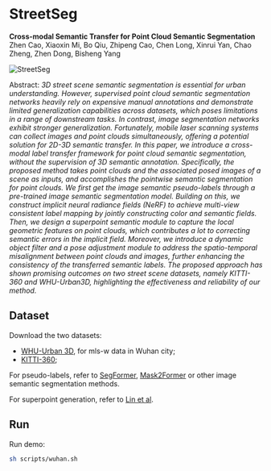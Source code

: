 # StreetSeg

**Cross-modal Semantic Transfer for Point Cloud Semantic Segmentation**
<br>Zhen Cao, Xiaoxin Mi, Bo Qiu, Zhipeng Cao, Chen Long, Xinrui Yan, Chao Zheng, Zhen Dong, Bisheng Yang<br>

![StreetSeg](assets/overview.png)

Abstract: *3D street scene semantic segmentation is essential for urban understanding. 
However, supervised point cloud semantic segmentation networks heavily rely on expensive manual annotations and demonstrate limited generalization capabilities across datasets, which poses limitations in a range of downstream tasks. 
In contrast, image segmentation networks exhibit stronger generalization. 
Fortunately, mobile laser scanning systems can collect images and point clouds simultaneously, offering a potential solution for 2D-3D semantic transfer. 
In this paper, we introduce a cross-modal label transfer framework for point cloud semantic segmentation, without the supervision of 3D semantic annotation.
Specifically, the proposed method takes point clouds and the associated posed images of a scene as inputs, and accomplishes the pointwise semantic segmentation for point clouds.
We first get the image semantic pseudo-labels through a pre-trained image semantic segmentation model. 
Building on this, we construct implicit neural radiance fields (NeRF) to achieve multi-view consistent label mapping by jointly constructing color and semantic fields. 
Then, we design a superpoint semantic module to capture the local geometric features on point clouds, which contributes a lot to correcting semantic errors in the implicit field. 
Moreover, we introduce a dynamic object filter and a pose adjustment module to address the spatio-temporal misalignment between point clouds and images, further enhancing the consistency of the transferred semantic labels. 
The proposed approach has shown promising outcomes on two street scene datasets, namely KITTI-360 and WHU-Urban3D, highlighting the effectiveness and reliability of our method.*

## Dataset
Download the two datasets:
- [WHU-Urban 3D](https://whu3d.com), for mls-w data in Wuhan city;
- [KITTI-360](https://www.cvlibs.net/datasets/kitti-360);
  
For pseudo-labels, refer to [SegFormer](https://github.com/NVlabs/SegFormer), [Mask2Former](https://github.com/facebookresearch/Mask2Former) or other image semantic segmentation methods.

For superpoint generation, refer to [Lin et al](https://github.com/yblin/Supervoxel-for-3D-point-clouds).

## Run

Run demo:

```bash
sh scripts/wuhan.sh
```

